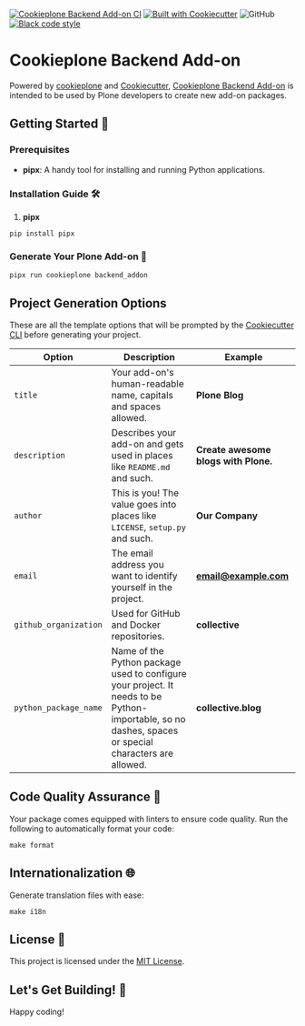 [![Cookieplone Backend Add-on CI](https://github.com/plone/cookieplone-templates/actions/workflows/backend_addon.yml/badge.svg)](https://github.com/plone/cookieplone-templates/actions/workflows/backend_addon.yml)
[![Built with Cookiecutter](https://img.shields.io/badge/built%20with-Cookiecutter-ff69b4.svg?logo=cookiecutter)](https://github.com/plone/cookieplone-templates/)
![GitHub](https://img.shields.io/github/license/plone/cookiecutter-plone)
[![Black code style](https://img.shields.io/badge/code%20style-black-000000.svg)](https://github.com/ambv/black)

# Cookieplone Backend Add-on

Powered by [cookieplone](https://github.com/plone/cookieplone) and [Cookiecutter](https://github.com/cookiecutter/cookiecutter), [Cookieplone Backend Add-on](https://github.com/plone/cookieplone-templates/backend_addon) is intended to be used by Plone developers to create new add-on packages.

## Getting Started 🏁

### Prerequisites

- **pipx**: A handy tool for installing and running Python applications.

### Installation Guide 🛠️

1. **pipx**

```shell
pip install pipx
```

### Generate Your Plone Add-on 🎉

```shell
pipx run cookieplone backend_addon
```

## Project Generation Options

These are all the template options that will be prompted by the [Cookiecutter CLI](https://github.com/cookiecutter/cookiecutter) before generating your project.

| Option                | Description                                                                                                                                          | Example                       |
| --------------------- | ---------------------------------------------------------------------------------------------------------------------------------------------------- | ----------------------------- |
| `title`  | Your add-on's human-readable name, capitals and spaces allowed.                                                                                     | **Plone Blog**                |
| `description`         | Describes your add-on and gets used in places like ``README.md`` and such.                                                                          | **Create awesome blogs with Plone.** |
| `author`              | This is you! The value goes into places like ``LICENSE``, ``setup.py`` and such.                                                                     | **Our Company**               |
| `email`               | The email address you want to identify yourself in the project.                                                                                      | **email@example.com**         |
| `github_organization` | Used for GitHub and Docker repositories.                                                                                                             | **collective**                |
| `python_package_name` | Name of the Python package used to configure your project. It needs to be Python-importable, so no dashes, spaces or special characters are allowed. | **collective.blog**    |

## Code Quality Assurance 🧐

Your package comes equipped with linters to ensure code quality.
Run the following to automatically format your code:

```shell
make format
```

## Internationalization 🌐

Generate translation files with ease:

```shell
make i18n
```

## License 📜

This project is licensed under the [MIT License](/LICENSE).

## Let's Get Building! 🚀

Happy coding!
